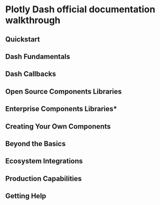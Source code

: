 # Plotly Dash official documentation walkthrough

## Quickstart

## Dash Fundamentals

## Dash Callbacks

## Open Source Components Libraries

## Enterprise Components Libraries*

## Creating Your Own Components

## Beyond the Basics

## Ecosystem Integrations

## Production Capabilities

## Getting Help